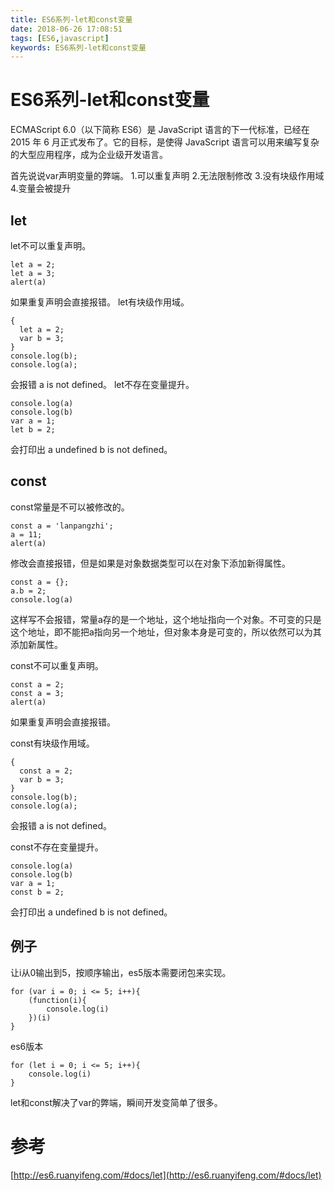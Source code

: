 ```yaml
---
title: ES6系列-let和const变量
date: 2018-06-26 17:08:51
tags: [ES6,javascript]
keywords: ES6系列-let和const变量
---
```

# ES6系列-let和const变量
ECMAScript 6.0（以下简称 ES6）是 JavaScript 语言的下一代标准，已经在 2015 年 6 月正式发布了。它的目标，是使得 JavaScript 语言可以用来编写复杂的大型应用程序，成为企业级开发语言。
<!--more-->

首先说说var声明变量的弊端。
1.可以重复声明
2.无法限制修改
3.没有块级作用域
4.变量会被提升

## let

let不可以重复声明。
```
let a = 2;
let a = 3;
alert(a)
```
如果重复声明会直接报错。
let有块级作用域。
```
{
  let a = 2;
  var b = 3;
}
console.log(b);
console.log(a);
```
会报错 a is not defined。
let不存在变量提升。
```
console.log(a)
console.log(b)
var a = 1;
let b = 2;
```
会打印出 a undefined b is not defined。

## const
const常量是不可以被修改的。
```
const a = 'lanpangzhi';
a = 11;
alert(a)
```
修改会直接报错，但是如果是对象数据类型可以在对象下添加新得属性。
```
const a = {};
a.b = 2;
console.log(a)
```
这样写不会报错，常量a存的是一个地址，这个地址指向一个对象。不可变的只是这个地址，即不能把a指向另一个地址，但对象本身是可变的，所以依然可以为其添加新属性。

const不可以重复声明。
```
const a = 2;
const a = 3;
alert(a)
```
如果重复声明会直接报错。

const有块级作用域。
```
{
  const a = 2;
  var b = 3;
}
console.log(b);
console.log(a);
```
会报错 a is not defined。

const不存在变量提升。
```
console.log(a)
console.log(b)
var a = 1;
const b = 2;
```
会打印出 a undefined b is not defined。

## 例子
让i从0输出到5，按顺序输出，es5版本需要闭包来实现。
```
for (var i = 0; i <= 5; i++){
	(function(i){
		console.log(i)
	})(i)
}
```
es6版本
```
for (let i = 0; i <= 5; i++){
	console.log(i)
}
```
let和const解决了var的弊端，瞬间开发变简单了很多。

# 参考
[http://es6.ruanyifeng.com/#docs/let](http://es6.ruanyifeng.com/#docs/let)